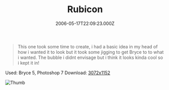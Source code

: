 ﻿---
coverImage: /images/fallback-post-header.png
date: '2006-05-17T22:09:23.000Z'
tags: []
title: Rubicon
oldUrl: /art/rubicon
---

> This one took some time to create, i had a basic idea in my head of how i wanted it to look but it took some jigging to get Bryce to to what i wanted. The bubble i didnt envisage but i think it looks kinda cool so i kept it in!

Used: Bryce 5, Photoshop 7
Download: [3072x1152](https://www.mikecann.blog/Images/Art-Full/Rubicon.jpg)

![Thumb](https://www.mikecann.blog/Images/Art-Thumbs/Rubicon.gif "Thumb")
